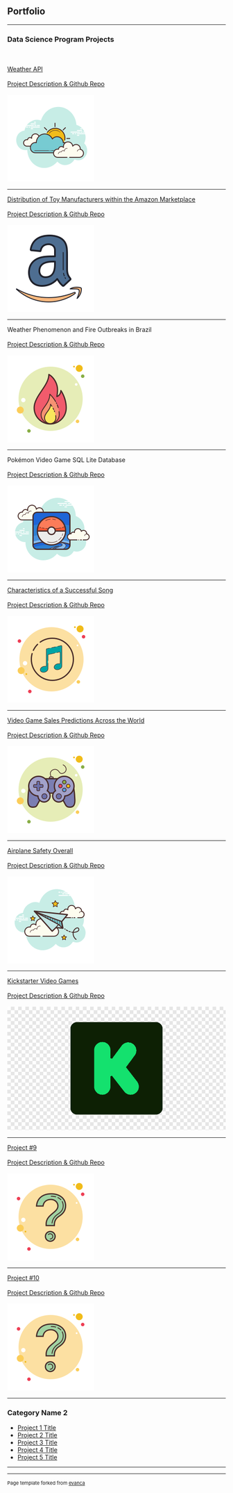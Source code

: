 ## Portfolio

---

### Data Science Program Projects
<br> </br>
[Weather API](/sample_page)
<br> </br>
[Project Description & Github Repo]()
<br> </br>
<img src="images/WeatherAPI.png?raw=true"/>

---
[Distribution of Toy Manufacturers within the Amazon Marketplace](/pdf/sample_presentation.pdf)
<br></br>
[Project Description & Github Repo]()
<br></br>
<img src="images/AmazonToys.png?raw=true"/>

---
Weather Phenomenon and Fire Outbreaks in Brazil
<br></br>
[Project Description & Github Repo](https://github.com/gabriel-valenzuela/Valenzuela_Gabriel_DSC530/blob/master/README.md)
<br></br>
<img src="images/FireOutbreaks.png?raw=true"/>

---
Pokémon Video Game SQL Lite Database
<br></br>
[Project Description & Github Repo](https://github.com/gabriel-valenzuela/Valenzuela_Gabriel_DSC540/blob/master/README.md)
<br></br>
<img src="images/PokemonIcon.png?raw=true"/>

---
[Characteristics of a Successful Song](http://example.com/)
<br></br>
[Project Description & Github Repo]()
<br></br>
<img src="images/PopularSong.png?raw=true"/>

---
[Video Game Sales Predictions Across the World](http://example.com/)
<br></br>
[Project Description & Github Repo]()
<br></br>
<img src="images/VideoGameIcon.png?raw=true"/>

---
[Airplane Safety Overall](http://example.com/)
<br></br>
[Project Description & Github Repo]()
<br></br>
<img src="images/AirplaneIcon.png?raw=true"/>

---
[Kickstarter Video Games](http://example.com/)
<br></br>
[Project Description & Github Repo]()
<br></br>
<img src="images/KickstarterVideoGame.png?raw=true"/>

---
[Project #9](http://example.com/)
<br></br>
[Project Description & Github Repo]()
<br></br>
<img src="images/QuestionMarkIcon.png?raw=true"/>

---
[Project #10](http://example.com/)
<br></br>
[Project Description & Github Repo]()
<br></br>
<img src="images/QuestionMarkIcon.png?raw=true"/>

---


### Category Name 2

- [Project 1 Title](http://example.com/)
- [Project 2 Title](http://example.com/)
- [Project 3 Title](http://example.com/)
- [Project 4 Title](http://example.com/)
- [Project 5 Title](http://example.com/)

---




---
<p style="font-size:11px">Page template forked from <a href="https://github.com/evanca/quick-portfolio">evanca</a></p>
<!-- Remove above link if you don't want to attibute -->
